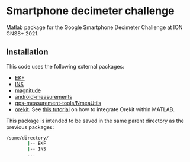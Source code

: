 # Smartphone decimeter challenge
Matlab package for the Google Smartphone Decimeter Challenge at ION GNSS+ 2021.

## Installation
This code uses the following external packages:
* [EKF](https://github.com/jtec/EKF)
* [INS](https://github.com/jtec/INS)
* [magnitude](https://redmine.recherche.enac.fr/projects/magnitude/repository)
* [android-measurements](https://github.com/arnauochoa/android-measurements)
* [gps-measurement-tools/NmeaUtils](https://github.com/google/gps-measurement-tools)
* [orekit](http://www.orekit.org/download.html). See [this tutorial](https://www.orekit.org/site-orekit-tutorials-10.3/tutorials/integration-in-other-languages.html) on how to integrate Orekit within MATLAB.

This package is intended to be saved in the same parent directory as the previous packages:

```bash
/some/directory/
        |-- EKF
        |-- INS
        ...
```
